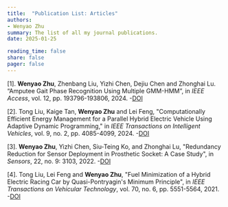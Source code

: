 ```yaml
---
title:  "Publication List: Articles"
authors:
- Wenyao Zhu
summary: The list of all my journal publications.
date: 2025-01-25

reading_time: false
share: false
pager: false
---
```



[1]. **Wenyao Zhu**, Zhenbang Liu, Yizhi Chen, Dejiu Chen and Zhonghai Lu. “Amputee Gait Phase Recognition Using Multiple GMM-HMM”, in *IEEE Access*, vol. 12, pp. 193796-193806, 2024. -[DOI](https://doi.org/10.1109/ACCESS.2024.3516520)

[2]. Tong Liu, Kaige Tan, **Wenyao Zhu** and Lei Feng, "Computationally Efficient Energy Management for a Parallel Hybrid Electric Vehicle Using Adaptive Dynamic Programming," in *IEEE Transactions on Intelligent Vehicles*, vol. 9, no. 2, pp. 4085-4099, 2024. -[DOI](https://doi.org/10.1109/TIV.2023.3285392)

[3]. **Wenyao Zhu**, Yizhi Chen, Siu-Teing Ko, and Zhonghai Lu, "Redundancy Reduction for Sensor Deployment in Prosthetic Socket: A Case Study", in *Sensors*, 22, no. 9: 3103, 2022. -[DOI](https://doi.org/10.3390/s22093103)

[4]. Tong Liu, Lei Feng and **Wenyao Zhu**, "Fuel Minimization of a Hybrid Electric Racing Car by Quasi-Pontryagin's Minimum Principle", in *IEEE Transactions on Vehicular Technology*, vol. 70, no. 6, pp. 5551-5564, 2021. -[DOI](https://doi.org/10.1109/TVT.2021.3075729)